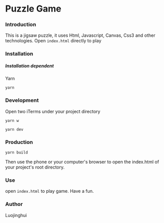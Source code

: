 # Puzzle Game

### Introduction

This is a jigsaw puzzle, it uses Html, Javascript, Canvas, Css3 and other technologies. Open `index.html` directly to play

### Installation
##### Installation dependent
Yarn
```
yarn
```

### Development
Open two iTerms under your project directory
```
yarn w 
```
```
yarn dev
```

### Production
```
yarn build
```
Then use the phone or your computer's browser to open the index.html of your project's root directory.

### Use

open `index.html` to play game. Have a fun.

### Author
Luojinghui